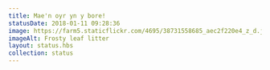 ```yaml
---
title: Mae'n oyr yn y bore!
statusDate: 2018-01-11 09:28:36
image: https://farm5.staticflickr.com/4695/38731558685_aec2f220e4_z_d.jpg
imageAlt: Frosty leaf litter
layout: status.hbs
collection: status
---
```

